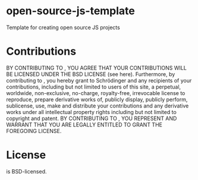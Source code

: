 # open-source-js-template
Template for creating open source JS projects

# Contributions

BY CONTRIBUTING TO <INSERT-PROJECT-NAME-HERE>, YOU AGREE THAT YOUR CONTRIBUTIONS WILL BE LICENSED UNDER THE BSD LICENSE (see here). Furthermore, by contributing to <INSERT-PROJECT-NAME-HERE>, you hereby grant to Schrödinger and any recipients of your contributions, including but not limited to users of this site, a perpetual, worldwide, non-exclusive, no-charge, royalty-free, irrevocable license to reproduce, prepare derivative works of, publicly display, publicly perform, sublicense, use, make and distribute your contributions and any derivative works under all intellectual property rights including but not limited to copyright and patent. BY CONTRIBUTING TO <INSERT-PROJECT-NAME-HERE>, YOU REPRESENT AND WARRANT THAT YOU ARE LEGALLY ENTITLED TO GRANT THE FOREGOING LICENSE.

# License

 <INSERT-PROJECT-NAME-HERE> is BSD-licensed. 
